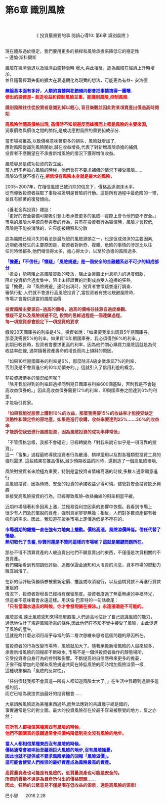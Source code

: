 # 第6章 識別風險


<div class="entry-content" itemprop="text">
			<div style="text-align: center">
<img alt="" src="http://smart0806tw.statementdog.com/wp-content/uploads/yam/156d2d473847e3.jpg" style="border-width: 0; margin: 0.7em 0;"></div>
<p>&nbsp; &nbsp; &nbsp; &nbsp; &nbsp; &nbsp; &nbsp; &nbsp; &nbsp; &nbsp; &nbsp; &nbsp; 《 投資最重要的事 閱讀心得10: 第6章 識別風險 》</p>
<p><span id="more-20"></span><br>
現在體系過於穩定，我們要用更多的槓桿和風險承擔來降低它的穩定性<br>
~ 邁倫·斯科爾斯</p>
<p>
風險在經濟衰退以及經濟由盛轉衰時 增大,與此相反，認為風險在經濟上升時增加，<br>
並且隨著經濟失衡的擴大在衰退期化為現實的想法，可能更為有益~ 安浩德</p>
<p>
<span style="color:#0000ff;"><strong>無論基本面有多好，人類的貪婪與犯錯傾向都會把事情搞得一團糟.</strong></span><br>
<span style="color:#ff0000;"><strong>傑出的投資是~ 創造收益和控制風險並重，能識別風險,控制風險.</strong></span></p>
<p>
<span style="color:#a52a2a;"><strong>識別風險往往從投資者意識到掉以輕心, 盲目樂觀並因此對某項資產出價過高時開始</strong></span></p>
<p>
<span style="color:#ff0000;"><strong>高風險伴隨高價格出現, 高價時不知規避反而蜂擁而上都是風險的主要來源,</strong></span><br>
洞察價格與價值之間的關係,是成功應對風險的重要組成部分.</p>
<p>
當市場被推高,以致價格意味著更多的損失，風險就增加了,<br>
應對風險從識別風險開始,潛在收益增長,代表了對新增風險承擔的補償,<br>
投資者不應期望在不承擔新增風險的情況下獲得增值收益。</p>
<p>
風險容忍是成功投資的對立面。<br>
當人們不再擔心風險的時候，他們會在不要求補償的情況下接受風險……<br>
風險溢價就不復存在,<span style="color:#ff0000;"><strong>相信沒有風險本身就是最大的風險，</strong></span></p>
<p>
2005~2007年，在相信風險已被消除的信念下，價格高達泡沫水平，<br>
從而導致投資者採取了事後被證明是冒險的行動。這是所有過程中最危險的一環，<br>
並且有顯著的復發傾向。</p>
<p>
《養老金與投資》雜誌：<br>
「更好的安全裝備可能吸引登山者承擔更多的風險—實際上會令他們更不安全。」<br>
市場的風險水平源自參與者的行為，只有在投資者行為審慎時，風險才會較低,<br>
風險是不能被消除的，它只能被轉移和分散</p>
<p>
認為風險已經消失的看法是最危險的風險源頭之一，也是促成泡沫的主要因素,<br>
近期危機發生的主要原因是，投資者對新奇、複雜、危險的事情的涉足比以往<br>
任何時候都多,他們相信得太多，擔心得太少，以至於承擔的風險過多.</p>
<p>
<span style="color:#0000ff;"><strong>「擔憂」「不信任」「懷疑」「風險規避」是一個安全的金融體系必不可少的組成部分.</strong></span><br>
「擔憂」能夠阻止高風險貸款的發放，阻止企業超出付息能力的過度借款，<br>
阻止投資組合過度集中，阻止未經證實的計劃成為受人追捧的狂熱,<br>
當「擔憂」和「風險規避」適時出現時，投資者會懷疑並進行調查、<br>
審慎行動,人們就不會進行高風險投資了,當投資者有效地規避風險時，<br>
市場才會提供適當的風險溢價.</p>
<p>
<span style="color:#a52a2a;"><strong>投資風險主要源自~過高的價格，過高的價格往往源自過度樂觀、<br>
懷疑不足以及風險規避不足, 投資的思維過程是一個連鎖過程，<br>
每一項投資都會設定下一項投資的要求</strong></span></p>
<p>
假設30天國庫券的利率是4%。投資者說：「如果要我拿出錢買5年期國庫券，<br>
那麼我需要5%的利率。如果買10年期國庫券，我必須得到6%的利率。」<br>
到期日較長時，投資者會要求更高的利率，因為他們關心購買力風險這就是為何<br>
收益率曲線, 通常隨著資產壽命的增長而向上傾斜的原因。</p>
<p>
「如果10年期國庫券的利率是6%，那麼除非A級企業承諾7%的利率，<br>
否則我是不會買進它的10年期債券的。」這就引入了信用利差的概念。</p>
<p>
非投資級債券的情況如何呢？<br>
「除非我能得到的利率超過相同到期日國庫券利率600個基點，否則我是不會碰<br>
高收益債券的。」因此高收益債券需要12%的利率，即與國庫券之間達到6%的利差，<br>
才能吸引買家。</p>
<p>
<span style="color:#a52a2a;"><strong>「如果我能從股票上賺到10%的收益，那麼我需要15%的收益率才能接受缺乏<br>
流動性和確定性的房地產。如果是進行收購，收益率要達到25%……30%的收益率<br>
才能誘使我去進行風險投資，因為風險投資的成功率非常低」</strong></span></p>
<p>
「不管價格怎樣，我都不會碰它」已經轉變為「對我來說它似乎是一項可靠的投資」。<br>
這一「富集」過程最終導致投資者行為散漫、槓桿濫用以及對各種類型投資工具的<br>
強烈需求, 這些結果在推高價格,減少預期收益的同時，還創造了一個高風險環境,</p>
<p>
風險對投資者來說極為重要，特別是當投資者情緒高漲的時候,多數人通常願意進行<br>
高風險投資，因為傳統、安全的投資的承諾收益少得可憐。儘管對安全投資缺乏興趣<br>
並接受高風險投資的行為，已經導致風險–收益曲線的斜率相當平緩。</p>
<p>
近期市場隨著利多因素上漲，並輕易從利空因素的影響中恢復。我看到市場上<br>
很少有人們急於擺脫的資產，強制賣家寥寥無幾；相反，人們對多數資產都有著<br>
強烈的需求。因此，我知道在證券市場上定價過低是不存在的。</p>
<p>
<span style="color:#0000ff;"><strong>市場週期的鐘擺一直在強有力地向上擺動。價格高漲，風險溢價降低。信任代替了懷疑，<br>
熱切取代了含蓄, 你贊同還是不贊同這樣的市場呢？這就是關鍵問題所在。</strong></span></p>
<p>
那些不得不清算資產的人被迫賣出他們不願意賣出的東西，不僅僅是次貸相關的不良資產。<br>
我們開始看到有關調低評級、追繳保證金通知和大甩賣的消息，資本市場的燃動力徹底崩潰了。</p>
<p>
在新的低評級債務債券被重新定價、推遲或取消發行，以及過橋貸款不再進行貸款重組的<br>
情況下，投資者對增長已經持有保留態度。投資者度過了無憂無慮的幸福時光，<br>
但這並不意味著會永遠這樣。用沃倫·巴菲特的一句話收尾：<br>
<span style="color:#ff0000;"><strong>「只有當潮水退去的時候，你才會發現誰在裸泳。」永遠漲潮是不可能的。</strong></span></p>
<p>
風險實現,遠比風險感知來得簡單直接,人們過高地估計了自己認識風險的能力，<br>
過低地估計了規避風險所需的條件,因此他們在不知不覺中接受了風險，由此促進了風險的產生,<br>
這就是為什麼必須用超乎尋常的第二層次思維來思考這個問題的原因所在。</p>
<p>
當投資者的行為改變市場時，風險就加大了。隨著承擔新增風險的人越來越多，<br>
承擔新增風險的回報卻不斷縮水, 市場不是一個供投資者操作的靜態場所，<br>
它受投資者自身行為的控制和影響。不斷提高的自信應帶來更多的擔憂，<br>
正像不斷增加的恐懼和風險規避共同在降低風險的同時增加風險溢價一樣,<br>
這種現象稱為「風險的反常性」。</p>
<p>
「任何價錢我都不會買進—所有人都知道風險太大了。」在生活中我聽到過很多這樣的話，<br>
而它已經為我提供過最好的投資機會……</p>
<p>
大眾誤解風險認為某種東西過熱,而無法應對的共識幾乎總是錯的，<br>
事實通常是它的對立面。最大的投資風險存在於最不容易被察覺的地方，反之亦然：</p>
<p>
<span style="color:#ff0000;"><strong>在所有人都相信某種東西有風險的時候，<br>
他們不願購買的意願通常會把價格降低到完全沒有風險的地步。</strong></span></p>
<p><span style="color:#0000ff;"><strong>當人人都相信某種東西沒有風險的時候，<br>
價格通常會被哄抬至蘊涵巨大風險的地步,沒有風險擔憂，<br>
因此也就不提供或不要求風險承擔的回報「風險溢價」。<br>
這可能會使受人們推崇的最好資產成為風險最高的資產。</strong></span></p>
<p>
<span style="color:#b22222;"><strong>高質量資產也可能是有風險的，低質量資產也可能是安全的。<br>
所謂的質量不過是為資產所付出的價格問題……<br>
因此，狂熱的公眾意見不僅是潛在低收益的源泉，還是高風險的源泉!</strong></span></p>
<p>
巴小智 &nbsp; &nbsp; &nbsp;2016.2.28</p>
<p>
&nbsp;</p>
					</div>